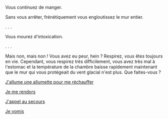 Vous continuez de manger. 

Sans vous arrêter, frénétiquement vous engloutissez le mur entier.

. . .

Vous mourez d'intoxication.

. . .

Mais non, mais non ! Vous avez eu peur, hein ? Respirez, vous êtes toujours en
vie. Cependant, vous respirez très difficilement, vous avez très mal à
l'estomac et la température de la chambre baisse rapidement maintenant que le
mur qui vous protégeait du vent glacial n'est plus. Que faites-vous ?

[J'allume une allumette pour me réchauffer](allumette/l-extinction.md)

[Je me rendors](../../dormir/reve-etrange.md)

[J'appel au secours](../../appel-au-secours/appeler-au-secours.md)

[Je vomis](vomis/vomis.md)

